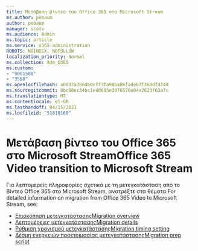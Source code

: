 ```yaml
---
title: Μετάβαση βίντεο του Office 365 στο Microsoft Stream
ms.author: pebaum
author: pebaum
manager: scotv
ms.audience: Admin
ms.topic: article
ms.service: o365-administration
ROBOTS: NOINDEX, NOFOLLOW
localization_priority: Normal
ms.collection: Adm_O365
ms.custom:
- "9001508"
- "3568"
ms.openlocfilehash: a0937a7664b0cff3fa98ba86fadeb7f360df474d
ms.sourcegitcommit: 8bc60ec34bc1e40685e3976576e04a2623f63a7c
ms.translationtype: MT
ms.contentlocale: el-GR
ms.lasthandoff: 04/15/2021
ms.locfileid: "51810160"
---
```

# <a name="office-365-video-transition-to-microsoft-stream"></a><span data-ttu-id="63a14-102">Μετάβαση βίντεο του Office 365 στο Microsoft Stream</span><span class="sxs-lookup"><span data-stu-id="63a14-102">Office 365 Video transition to Microsoft Stream</span></span>

<span data-ttu-id="63a14-103">Για λεπτομερείς πληροφορίες σχετικά με τη μετεγκατάσταση από το Βίντεο Office 365 στο Microsoft Stream, ανατρέξτε στα θέματα:</span><span class="sxs-lookup"><span data-stu-id="63a14-103">For detailed information on migration from Office 365 Video to Microsoft Stream, see:</span></span>

- [<span data-ttu-id="63a14-104">Επισκόπηση μετεγκατάστασης</span><span class="sxs-lookup"><span data-stu-id="63a14-104">Migration overview</span></span>](https://docs.microsoft.com/stream/migrate-from-office-365)
- [<span data-ttu-id="63a14-105">Λεπτομέρειες μετεγκατάστασης</span><span class="sxs-lookup"><span data-stu-id="63a14-105">Migration details</span></span>](https://docs.microsoft.com/stream/migration-experience)
- [<span data-ttu-id="63a14-106">Ρύθμιση χρονισμού μετεγκατάστασης</span><span class="sxs-lookup"><span data-stu-id="63a14-106">Migration timing setting</span></span>](https://docs.microsoft.com/stream/migration-o365video-timing-setting)
- [<span data-ttu-id="63a14-107">Δέσμη ενεργειών προετοιμασίας μετεγκατάστασης</span><span class="sxs-lookup"><span data-stu-id="63a14-107">Migration prep script</span></span>](https://docs.microsoft.com/stream/migration-o365video-prep)
